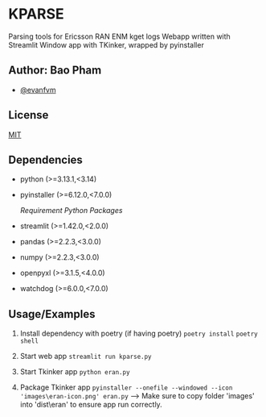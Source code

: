 
# KPARSE

Parsing tools for Ericsson RAN ENM kget logs
Webapp written with Streamlit
Window app with TKinker, wrapped by pyinstaller


## Author: Bao Pham

- [@evanfvm](https://www.github.com/evanfvm)


## License

[MIT](https://choosealicense.com/licenses/mit/)


## Dependencies

- python (>=3.13.1,<3.14)
- pyinstaller (>=6.12.0,<7.0.0)


  *Requirement Python Packages*
- streamlit (>=1.42.0,<2.0.0)
- pandas (>=2.2.3,<3.0.0)
- numpy (>=2.2.3,<3.0.0)
- openpyxl (>=3.1.5,<4.0.0)
- watchdog (>=6.0.0,<7.0.0)


## Usage/Examples

1. Install dependency with poetry (if having poetry)
`poetry install`
`poetry shell`

2. Start web app
`streamlit run kparse.py`

3. Start Tkinker app
`python eran.py`

4. Package Tkinker app
`pyinstaller --onefile --windowed --icon 'images\eran-icon.png' eran.py`
--> Make sure to copy folder 'images\' into 'dist\eran\' to ensure app run correctly.

